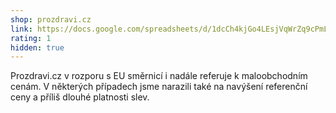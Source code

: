 ```yaml
---
shop: prozdravi.cz
link: https://docs.google.com/spreadsheets/d/1dcCh4kjGo4LEsjVqWrZq9cPmLp5cyzYVfcMp_bwFlUo/edit?usp=sharing
rating: 1
hidden: true
---
```


Prozdravi.cz v rozporu s EU směrnicí i nadále referuje k maloobchodním cenám. V některých případech jsme narazili také na navýšení referenční ceny a příliš dlouhé platnosti slev.
